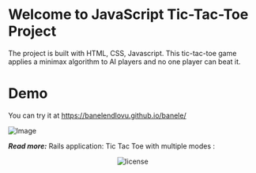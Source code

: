 # Welcome to JavaScript Tic-Tac-Toe Project


The project is built with HTML, CSS, Javascript. This tic-tac-toe game applies a minimax algorithm to AI players and no one player can beat it.

# Demo

You can try it at https://banelendlovu.github.io/banele/

![Image](https://imgur.com/mxW3LUo.png)

_**Read more:**_ Rails application: Tic Tac Toe with multiple modes : 

<p align="center">
     <img src="https://img.shields.io/packagist/l/doctrine/orm.svg" data-origin="https://img.shields.io/packagist/l/doctrine/orm.svg" alt="license">
</p>

